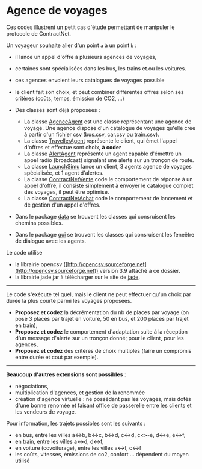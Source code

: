 # Agence de voyages

Ces codes illustrent un petit cas d'étude permettant de manipuler le protocole de ContractNet.

Un voyageur souhaite aller d'un point `a` à un point `b` :
- il lance un appel d'offre à plusieurs agences de voyages, 
- certaines sont spécialisées dans les bus, les trains et.ou les voitures.
- ces agences envoient leurs catalogues de voyages possible
- le client fait son choix, et peut combiner différentes offres selon ses critères (coûts, temps, émission de CO2, ...)


- Des classes sont déjà proposées : 
    - La classe [AgenceAgent](https://github.com/EmmanuelADAM/jade/blob/master/agentsVoyage/agents/AgenceAgent.java) est une classe représentant une agence de voyage. Une agence dispose d'un catalogue de voyages qu'elle crée à partir d'un fichier csv (bus.csv, car.csv ou train.csv).
    - La classe [TravellerAgent](https://github.com/EmmanuelADAM/jade/blob/master/agentsVoyage/agents/TravellerAgent.java) représente le client, qui émet l'appel d'offres et effectue sont choix, **à coder**
    - La classe [AlertAgent](https://github.com/EmmanuelADAM/jade/blob/master/agentsVoyage/agents/AlertAgent.java) représente un agent capable d'émettre un appel radio (broadcast) signalant une alerte sur un tronçon de route.
    - La classe [LaunchSimu](https://github.com/EmmanuelADAM/jade/blob/master/agentsVoyage/launch/LaunchSimu.java) lance un client, 3 agents agence de voyages spécialisée, et 1 agent d'alertes.
    - La classe [ContractNetVente](https://github.com/EmmanuelADAM/jade/blob/master/agentsVoyage/comportements/ContractNetVente.java) code le comportement de réponse à un appel d'offre, il consiste simplement à envoyer le catalogue complet des voyages, il peut être optimisé.
    - La classe [ContractNetAchat](https://github.com/EmmanuelADAM/jade/blob/master/agentsVoyage/comportements/ContractNetAchat.java) code le comportement de lancement et de gestion d'un appel d'offres.  

- Dans le package [data](https://github.com/EmmanuelADAM/jade/tree/master/agentsVoyage/data) se trouvent les classes qui consruisent les chemins possibles.
- Dans le package [gui](https://github.com/EmmanuelADAM/jade/tree/master/agentsVoyage/gui) se trouvent les classes qui consruisent les feneêtre de dialogue avec les agents.

Le code utilise 
 - la librairie opencsv ([http://opencsv.sourceforge.net](http://opencsv.sourceforge.net)) version 3.9 attaché à ce dossier.
 - la librairie jade.jar à télécharger sur le site de [jade](https://jade.tilab.com).
-----
Le code s'exécute tel quel, mais le client ne peut effectuer qu'un choix par durée la plus courte parmi les voyages proposées.  
- **Proposez et codez** la décrémentation du nb de places par voyage (on pose 3 places par trajet en voiture, 50 en bus, et 200 places par trajet en train),
- **Proposez et codez** le comportement d'adaptation suite à la réception d'un message d'alerte sur un tronçon donné; pour le client, pour les agences,
- **Proposez et codez** des critères de choix multiples (faire un compromis entre durée et cout par exemple).
-----

**Beaucoup d'autres extensions sont possibles** : 
- négociations,
- multiplication d'agences, et gestion de la renommée
- création d'agence virtuelle : ne possédant pas les voyages, mais dotés d'une bonne renomée et faisant office de passerelle entre les clients et les vendeurs de voyage.


Pour information, les trajets possibles sont les suivants : 
- en bus, entre les villes a<->b, b<->c, b<->d, c<->d, c<>-e, d<->e, e<->f, 
- en train, entre les villes a<->d, d<->f, 
- en voiture (covoiturage), entre les villes a<->f, c<->f
- les coûts, vitesses, émissions de co2, confort ... dépendent du moyen utilisé
